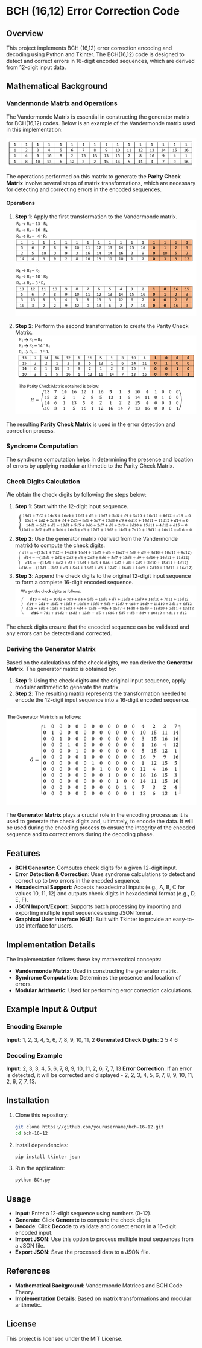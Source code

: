 # BCH (16,12) Error Correction Code

## Overview

This project implements BCH (16,12) error correction encoding and decoding using Python and Tkinter. The BCH(16,12) code is designed to detect and correct errors in 16-digit encoded sequences, which are derived from 12-digit input data.

## Mathematical Background

### Vandermonde Matrix and Operations

The Vandermonde Matrix is essential in constructing the generator matrix for BCH(16,12) codes. Below is an example of the Vandermonde matrix used in this implementation:

![Vandermonde Matrix](images/vandermonde_matrix.png)

The operations performed on this matrix to generate the **Parity Check Matrix** involve several steps of matrix transformations, which are necessary for detecting and correcting errors in the encoded sequences.

#### Operations

1. **Step 1**: Apply the first transformation to the Vandermonde matrix.  
   ![First Operation](images/first_operation.png)

2. **Step 2**: Perform the second transformation to create the Parity Check Matrix.  
   ![Parity Check Matrix](images/parity_check_matrix.png)

The resulting **Parity Check Matrix** is used in the error detection and correction process.

### Syndrome Computation

The syndrome computation helps in determining the presence and location of errors by applying modular arithmetic to the Parity Check Matrix.

### Check Digits Calculation

We obtain the check digits by following the steps below:

1. **Step 1**: Start with the 12-digit input sequence.
![Getting the check digits 1](images/check_digits1.png)
2. **Step 2**: Use the generator matrix (derived from the Vandermonde matrix) to compute the check digits.
![Getting the check digits 2](images/check_digits2.png)
3. **Step 3**: Append the check digits to the original 12-digit input sequence to form a complete 16-digit encoded sequence.
![Obtaining the digits after applying the arithmetic modulo](images/last_check_digits.png)

The check digits ensure that the encoded sequence can be validated and any errors can be detected and corrected.

### Deriving the Generator Matrix

Based on the calculations of the check digits, we can derive the **Generator Matrix**. The generator matrix is obtained by:

1. **Step 1**: Using the check digits and the original input sequence, apply modular arithmetic to generate the matrix.
2. **Step 2**: The resulting matrix represents the transformation needed to encode the 12-digit input sequence into a 16-digit encoded sequence.

![Generator_matrix](images/generator_matrix.png)

The **Generator Matrix** plays a crucial role in the encoding process as it is used to generate the check digits and, ultimately, to encode the data. It will be used during the encoding process to ensure the integrity of the encoded sequence and to correct errors during the decoding phase.

## Features

- **BCH Generator**: Computes check digits for a given 12-digit input.
- **Error Detection & Correction**: Uses syndrome calculations to detect and correct up to two errors in the encoded sequence.
- **Hexadecimal Support**: Accepts hexadecimal inputs (e.g., A, B, C for values 10, 11, 12) and outputs check digits in hexadecimal format (e.g., D, E, F).
- **JSON Import/Export**: Supports batch processing by importing and exporting multiple input sequences using JSON format.
- **Graphical User Interface (GUI)**: Built with Tkinter to provide an easy-to-use interface for users.

## Implementation Details

The implementation follows these key mathematical concepts:

- **Vandermonde Matrix**: Used in constructing the generator matrix.
- **Syndrome Computation**: Determines the presence and location of errors.
- **Modular Arithmetic**: Used for performing error correction calculations.

## Example Input & Output

### Encoding Example

**Input**: 1, 2, 3, 4, 5, 6, 7, 8, 9, 10, 11, 2
**Generated Check Digits**: 2 5 4 6

### Decoding Example

**Input**: 2, 3, 3, 4, 5, 6, 7, 8, 9, 10, 11, 2, 6, 7, 7, 13 
**Error Correction**: If an error is detected, it will be corrected and displayed - 2, 2, 3, 4, 5, 6, 7, 8, 9, 10, 11, 2, 6, 7, 7, 13.

## Installation

1. Clone this repository:

   ```bash
   git clone https://github.com/yourusername/bch-16-12.git
   cd bch-16-12

2. Install dependencies:

   ```bash
   pip install tkinter json

3. Run the application:

   ```bash
   python BCH.py

## Usage

- **Input**: Enter a 12-digit sequence using numbers (0-12).
- **Generate**: Click **Generate** to compute the check digits.
- **Decode**: Click **Decode** to validate and correct errors in a 16-digit encoded input.
- **Import JSON**: Use this option to process multiple input sequences from a JSON file.
- **Export JSON**: Save the processed data to a JSON file.

## References

- **Mathematical Background**: Vandermonde Matrices and BCH Code Theory.
- **Implementation Details**: Based on matrix transformations and modular arithmetic.

## License

This project is licensed under the MIT License.
